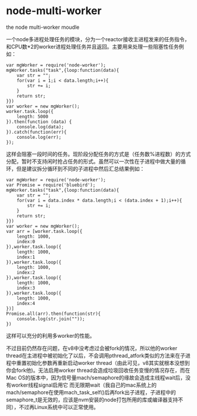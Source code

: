 # node-multi-worker
the node multi-worker moudle

一个node多进程处理任务的模块，分为一个reactor接收主进程发来的任务指令，和CPU数*2的worker进程处理任务并且返回。主要用来处理一些阻塞性任务例如：

	var mgWorker = require('node-worker');
	mgWorker.tasks("task",{loop:function(data){
		var str = "";
		for(var i = 1;i < data.length;i++){
			str += i;
		}
		return str;
	}})
	var worker = new mgWorker();
	worker.task.loop({
    	length: 5000
	}).then(function (data) {
	    console.log(data);
	}).catch(function(err){
	    console.log(err);
	});
	
这样会阻塞一段时间的任务。现阶段分配任务的方式是（任务数%进程数）的方式分配，暂时不支持闲时抢占任务的形式。虽然可以一次性在子进程中做大量的循环，但是建议拆分循环到不同的子进程中然后汇总结果例如：

	var mgWorker = require('node-worker');
	var Promise = require('bluebird');
	mgWorker.tasks("task",{loop:function(data){
		var str = "";
		for(var i = data.index * data.length;i < (data.index + 1);i++){
			str += i;
		}
		return str;
	}})
	var worker = new mgWorker();
	var arr = [worker.task.loop({
    	length: 1000,
    	index:0
	}),worker.task.loop({
    	length: 1000,
    	index:1
	}),worker.task.loop({
    	length: 1000,
    	index:2
	}),worker.task.loop({
    	length: 1000,
    	index:3
	}),worker.task.loop({
    	length: 1000,
    	index:4
	})]
	Promise.all(arr).then(function(str){
    	console.log(str.join(""));
	})
这样可以充分的利用多worker的性能。

不过目前仍然存在问题，在v8中没考虑过会被fork的情况，所以他的worker thread在主进程中被初始化了以后，不会调用pthread_atfork类似的方法来在子进程中重置初始化参数再重新启动worker thread（由此可见，v8其实就根本没想到你会fork他)。无法启用worker thread会造成垃圾回收任务变慢的情况存在，而在Mac OS的版本中，因为信号量mach/semaphore的缘故会造成主线程wait后，没有worker线程signal启用它 而无限期wait（我自己的mac系统上的mach/semaphore在使用mach_task_self()后再fork出子进程，子进程中的semaphore_t是无效的，应该是nvm安装的node打包所用的库或编译器支持不同），不过再Linux系统中可以正常使用。
